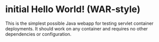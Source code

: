 initial Hello World! (WAR-style)
===============

This is the simplest possible Java webapp for testing servlet container deployments.  It should work on any container and requires no other dependencies or configuration.
